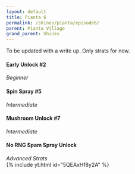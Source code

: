 ```yaml
---
layout: default 
title: Pianta 6
permalink: /shines/pianta/episode6/
parent: Pianta Village
grand_parent: Shines
---
```

To be updated with a write up. Only strats for now.  

#### Early Unlock #2  
*Beginner*  

#### Spin Spray #5  
*Intermediate*  

#### Mushroom Unlock #7  
*Intermediate*  

#### No RNG Spam Spray Unlock  
*Advanced Strats*  
{% include yt.html id="5QEAxHf8y2A" %}  
